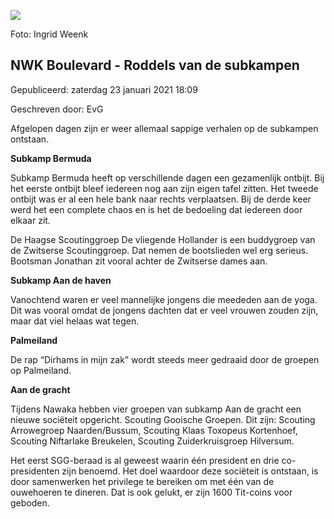 


![](https://nawaka.scouting.nl/images/articles/29067971587_910cdf0fed_h.jpg)


 Foto: Ingrid Weenk
 

NWK Boulevard - Roddels van de subkampen
-----------------------------------------





 Gepubliceerd: zaterdag 23 januari 2021 18:09
   

 Geschreven door: EvG
   




 Afgelopen dagen zijn er weer allemaal sappige verhalen op de subkampen ontstaan.
 



**Subkamp Bermuda** 




 Subkamp Bermuda heeft op verschillende dagen een gezamenlijk ontbijt. Bij het eerste ontbijt bleef iedereen nog aan zijn eigen tafel zitten. Het tweede ontbijt was er al een hele bank naar rechts verplaatsen. Bij de derde keer werd het een complete chaos en is het de bedoeling dat iedereen door elkaar zit.
 



 De Haagse Scoutinggroep De vliegende Hollander is een buddygroep van de Zwitserse Scoutinggroep. Dat nemen de bootslieden wel erg serieus. Bootsman Jonathan zit vooral achter de Zwitserse dames aan.
 



**Subkamp Aan de haven** 




 Vanochtend waren er veel mannelijke jongens die meededen aan de yoga. Dit was vooral omdat de jongens dachten dat er veel vrouwen zouden zijn, maar dat viel helaas wat tegen.
 



**Palmeiland** 




 De rap “Dirhams in mijn zak” wordt steeds meer gedraaid door de groepen op Palmeiland.
 



**Aan de gracht** 




 Tijdens Nawaka hebben vier groepen van subkamp Aan de gracht een nieuwe sociëteit opgericht. Scouting Gooische Groepen. Dit zijn: Scouting Arrowegroep Naarden/Bussum, Scouting Klaas Toxopeus Kortenhoef, Scouting Niftarlake Breukelen, Scouting Zuiderkruisgroep Hilversum.
 



 Het eerst SGG-beraad is al geweest waarin één president en drie co-presidenten zijn benoemd. Het doel waardoor deze sociëteit is ontstaan, is door samenwerken het privilege te bereiken om met één van de ouwehoeren te dineren. Dat is ook gelukt, er zijn 1600 Tit-coins voor geboden.
 




